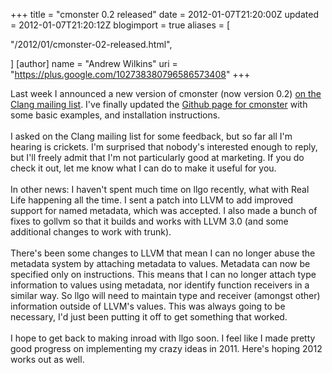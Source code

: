+++
title = "cmonster 0.2 released"
date = 2012-01-07T21:20:00Z
updated = 2012-01-07T21:20:12Z
blogimport = true 
aliases = [

  "/2012/01/cmonster-02-released.html",

]
[author]
	name = "Andrew Wilkins"
	uri = "https://plus.google.com/102738380796586573408"
+++

Last week I announced a new version of cmonster (now version 0.2) <a href="http://lists.cs.uiuc.edu/pipermail/cfe-dev/2012-January/019362.html">on the Clang mailing list</a>.&nbsp;I've finally updated the <a href="https://github.com/axw/cmonster/">Github page for cmonster</a> with some basic examples, and installation instructions.<br /><br />I&nbsp;asked on the Clang mailing list for some feedback, but so far all I'm hearing is crickets. I'm surprised that nobody's interested enough to reply, but I'll freely admit that I'm not particularly good at marketing. If you do check it out, let me know what I can do to make it useful for you.<br /><br />In other news: I haven't spent much time on llgo recently, what with Real Life happening all the time. I sent a patch into LLVM to add improved support for named metadata, which was accepted. I also made a bunch of fixes to gollvm so that it builds and works with LLVM 3.0 (and some additional changes to work with trunk).<br /><br />There's been some changes to LLVM that mean I can no longer abuse the metadata system by attaching metadata to values. Metadata can now be specified only on instructions. This means that I can no longer attach type information to values using metadata, nor identify function receivers in a similar way. So llgo will need to maintain type and receiver (amongst other) information outside of LLVM's values. This was always going to be necessary, I'd just been putting it off to get something that worked.<br /><br />I hope to get back to making inroad with llgo soon. I feel like I made pretty good progress on implementing my crazy ideas in 2011. Here's hoping 2012 works out as well.

